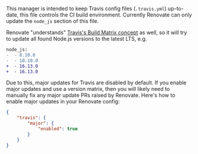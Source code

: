 This manager is intended to keep Travis config files (`.travis.yml`) up-to-date, this file controls the CI build environment.
Currently Renovate can only update the `node_js` section of this file.

Renovate "understands" [Travis's Build Matrix concept](https://docs.travis-ci.com/user/build-matrix/#matrix-expansion) as well, so it will try to update all found Node.js versions to the latest LTS, e.g.

```diff
node_js:
-  - 8.10.0
-  - 10.10.0
+  - 16.13.0
+  - 16.13.0
```

Due to this, major updates for Travis are disabled by default.
If you enable major updates and use a version matrix, then you will likely need to manually fix any major update PRs raised by Renovate.
Here's how to enable major updates in your Renovate config:

```json
{
    "travis": {
        "major": {
            "enabled": true
        }
    }
}
```
